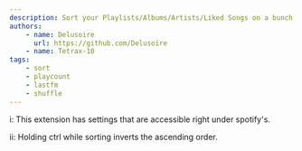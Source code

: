 ```yaml
---
description: Sort your Playlists/Albums/Artists/Liked Songs on a bunch of metrics.
authors:
    - name: Delusoire
      url: https://github.com/Delusoire
    - name: Tetrax-10
tags:
    - sort
    - playcount
    - lastfm
    - shuffle
---
```


i: This extension has settings that are accessible right under spotify's.

ii: Holding ctrl while sorting inverts the ascending order.
